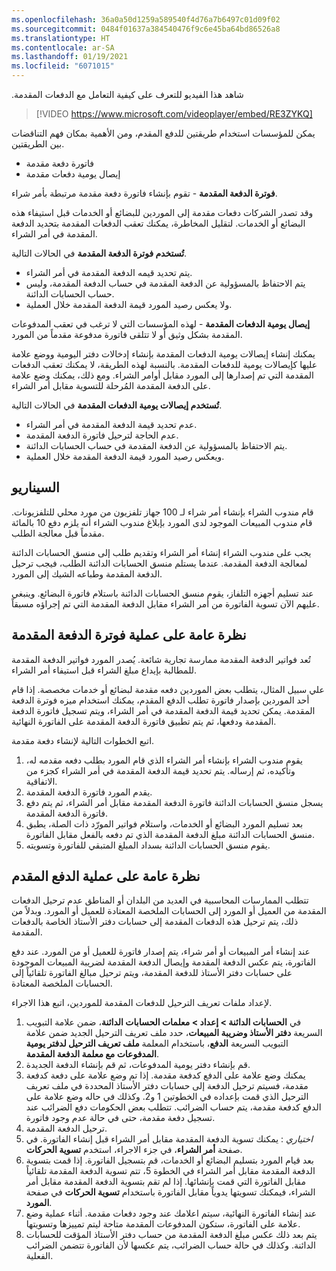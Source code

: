 ```yaml
---
ms.openlocfilehash: 36a0a50d1259a589540f4d76a7b6497c01d09f02
ms.sourcegitcommit: 0484f01637a384540476f9c6e45ba64bd86526a8
ms.translationtype: HT
ms.contentlocale: ar-SA
ms.lasthandoff: 01/19/2021
ms.locfileid: "6071015"
---
```

شاهد هذا الفيديو للتعرف على كيفية التعامل مع ‏‫الدفعات المقدمة.
 
> [!VIDEO https://www.microsoft.com/videoplayer/embed/RE3ZYKQ]

يمكن للمؤسسات استخدام طريقتين للدفع المقدم، ومن الأهمية بمكان فهم التناقضات بين الطريقتين. 

- فاتورة دفعة مقدمة
- إيصال يومية دفعات مقدمة


**فوترة الدفعة المقدمة** - تقوم بإنشاء فاتورة دفعة مقدمة مرتبطة بأمر شراء. 

وقد تصدر الشركات دفعات مقدمة إلى الموردين للبضائع أو الخدمات قبل استيفاء هذه البضائع أو الخدمات. لتقليل المخاطرة، يمكنك تعقب الدفعات المقدمة بتحديد الدفعة المقدمة في أمر الشراء. 

**تُستخدم فوترة الدفعة المقدمة** في الحالات التالية. 

- يتم تحديد قيمه الدفعة المقدمة في أمر الشراء. 
- يتم الاحتفاظ بالمسؤولية عن الدفعة المقدمة في حساب الدفعة المقدمة، وليس حساب الحسابات الدائنة.
- ولا يعكس رصيد المورد قيمة الدفعة المقدمة خلال العملية. 

**إيصال يومية الدفعات المقدمة** - لهذه المؤسسات التي لا ترغب في تعقب المدفوعات المقدمة بشكل وثيق أو لا تتلقى فاتورة مدفوعة مقدماً من المورد.

يمكنك إنشاء إيصالات يومية الدفعات المقدمة بإنشاء إدخالات دفتر اليومية ووضع علامة عليها كإيصالات يومية للدفعات المقدمة. بالنسبة لهذه الطريقة، لا يمكنك تعقب الدفعات المقدمة التي تم إصدارها إلى المورد مقابل أوامر الشراء. ومع ذلك، يمكنك وضع علامة على الدفعة المقدمة المُرحلة للتسوية مقابل أمر الشراء.

**تُستخدم إيصالات يومية الدفعات المقدمة** في الحالات التالية. 

- عدم تحديد قيمة الدفعة المقدمة في أمر الشراء. 
- عدم الحاجة لترحيل فاتورة الدفعة المقدمة.
- يتم الاحتفاظ بالمسؤولية عن الدفعة المقدمة في حساب الحسابات الدائنة.
- ويعكس رصيد المورد قيمة الدفعة المقدمة خلال العملية.


## <a name="scenario"></a>السيناريو 

قام مندوب الشراء بإنشاء أمر شراء لـ 100 جهاز تلفزيون من مورد محلي للتلفزيونات. قام مندوب المبيعات الموجود لدى المورد بإبلاغ مندوب الشراء أنه يلزم دفع 10 بالمائة مقدماً قبل معالجة الطلب.

يجب على مندوب الشراء إنشاء أمر الشراء وتقديم طلب إلى منسق الحسابات الدائنة لمعالجة الدفعة المقدمة. عندما يستلم منسق الحسابات الدائنة الطلب، فيجب ترحيل الدفعة المقدمة وطباعه الشيك إلى المورد.

عند تسليم أجهزه التلفاز، يقوم منسق الحسابات الدائنة باستلام فاتورة البضائع. وينبغي عليهم الآن تسوية الفاتورة من أمر الشراء مقابل الدفعة المقدمة التي تم إجراؤه مسبقاً.

## <a name="overview-of-the-prepayment-invoicing-process"></a>نظرة عامة على عملية فوترة الدفعة المقدمة 

تُعد فواتير الدفعة المقدمة ممارسة تجارية شائعة. يُصدر المورد فواتير الدفعة المقدمة للمطالبة بإيداع مبلغ الشراء قبل استيفاء أمر الشراء. 

علي سبيل المثال، يتطلب بعض الموردين دفعه مقدمة لبضائع أو خدمات مخصصة. إذا قام أحد الموردين بإصدار فاتورة تطلب الدفع المقدم، يمكنك استخدام ميزه فوترة الدفعة المقدمة. يمكن تحديد قيمة الدفعة المقدمة في أمر الشراء، ويتم تسجيل فاتورة الدفعة المقدمة ودفعها، ثم يتم تطبيق فاتورة الدفعة المقدمة على الفاتورة النهائية. 

اتبع الخطوات التالية لإنشاء دفعة مقدمة.

1.  يقوم مندوب الشراء بإنشاء أمر الشراء الذي قام المورد بطلب دفعه مقدمه له، وتأكيده، ثم إرساله. يتم تحديد قيمة الدفعة المقدمة في أمر الشراء كجزء من الاتفاقية.
2.  يقدم المورد فاتورة الدفعة المقدمة.
3.  يسجل منسق الحسابات الدائنة فاتورة الدفعة المقدمة مقابل أمر الشراء، ثم يتم دفع فاتورة الدفعة المقدمة.
4.  بعد تسليم المورد البضائع أو الخدمات، واستلام فواتير المورّد ذات الصلة، يطبق منسق الحسابات الدائنة مبلغ الدفعة المقدمة الذي تم دفعه بالفعل مقابل الفاتورة.
5.  يقوم منسق الحسابات الدائنة بسداد المبلغ المتبقي للفاتورة وتسويته.

## <a name="overview-of-the-prepayment-process"></a>نظرة عامة على عملية الدفع المقدم 

تتطلب الممارسات المحاسبية في العديد من البلدان أو المناطق عدم ترحيل الدفعات المقدمة من العميل أو المورد إلى الحسابات الملخصة المعتادة للعميل أو المورد. وبدلاً من ذلك، يتم ترحيل هذه الدفعات المقدمة إلى حسابات دفتر الأستاذ الخاصة بالدفعات المقدمة. 

عند إنشاء أمر المبيعات أو أمر شراء، يتم إصدار فاتورة للعميل أو من المورد. عند دفع الفاتورة، يتم عكس الدفعة المقدمة وإيصال الدفعة المقدمة لضريبة المبيعات الموجودة على حسابات دفتر الأستاذ للدفعة المقدمة، ويتم ترحيل مبالغ الفاتورة تلقائياً إلى الحسابات الملخصة المعتادة. 

لإعداد ملفات تعريف الترحيل للدفعات المقدمة للموردين، اتبع هذا الاجراء.

1.  في **الحسابات الدائنة > إعداد > معلمات الحسابات الدائنة**، ضمن علامة التبويب السريعة **دفتر الأستاذ وضريبة المبيعات**، حدد ملف تعريف الترحيل الجديد ضمن علامة التبويب السريعة **الدفع**، باستخدام المعلمة **ملف تعريف الترحيل لدفتر يومية المدفوعات مع معلمة الدفعة المقدمة**.
2.  قم بإنشاء دفتر يومية المدفوعات، ثم قم بإنشاء الدفعة الجديدة.
3.  يمكنك وضع علامة على الدفع كدفعة مقدمة. إذا تم وضع علامة على دفعة كدفعة مقدمة، فسيتم ترحيل الدفعة إلى حسابات دفتر الأستاذ المحددة في ملف تعريف الترحيل الذي قمت بإعداده في الخطوتين 1 و2. وكذلك في حاله وضع علامة على الدفع كدفعة مقدمة، يتم حساب الضرائب. تتطلب بعض الحكومات دفع الضرائب عند تسجيل دفعة مقدمة، حتى في حالة عدم وجود فاتورة.
4.  ترحيل الدفعة المقدمة.
5.  *اختياري* : يمكنك تسوية الدفعة المقدمة مقابل أمر الشراء قبل إنشاء الفاتورة. في صفحة **أمر الشراء**، في جزء الاجراء، استخدم **تسوية الحركات**.
6.  بعد قيام المورد بتسليم البضائع أو الخدمات، قم بتسجيل الفاتورة. إذا قمت بتسوية الدفعة المقدمة مقابل أمر الشراء في الخطوة 5، تتم تسوية الدفعة المقدمة تلقائياً مقابل الفاتورة التي قمت بإنشائها. إذا لم تقم بتسوية الدفعة المقدمة مقابل أمر الشراء، فيمكنك تسويتها يدوياً مقابل الفاتورة باستخدام **تسوية الحركات** في صفحة **المورد**. 
7.  عند إنشاء الفاتورة النهائية، سيتم اعلامك عند وجود دفعات مقدمة. أثناء عملية وضع علامة على الفاتورة، ستكون المدفوعات المقدمة متاحة ليتم تمييزها وتسويتها.
7.  يتم بعد ذلك عكس مبلغ الدفعة المقدمة من حساب دفتر الأستاذ المؤقت للحسابات الدائنة. وكذلك في حالة حساب الضرائب، يتم عكسها لأن الفاتورة تتضمن الضرائب الفعلية.

